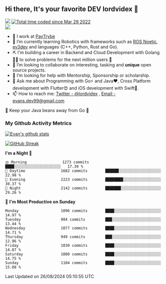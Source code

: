 ## Hi there, It's your favorite DEV lordvidex 👋
<img src="https://komarev.com/ghpvc/?username=lordvidex&label=Views&color=blue&style=plastic" /> <a href="https://wakatime.com/@0e56db35-d16b-410a-acc0-4085055304bf"><img src="https://wakatime.com/badge/user/0e56db35-d16b-410a-acc0-4085055304bf.svg" alt="Total time coded since Mar 29 2022" /></a>  
![](https://github-profile-trophy.vercel.app/?username=lordvidex)
- 🔭 I work at [PayTrybe](https://www.paytrybe.com)
- 🌱 I’m currently learning Robotics with frameworks such as [ROS Noetic](ros.org), [ev3dev](www.ev3dev.org) and languages (C++, Python, Rust and Go).
- ⛏️ I'm building a career in Backend and Cloud Development with Golang 🧙🏼 to solve problems for the next million users 🤌
- 👯 I’m looking to collaborate on interesting, tasking and **unique** open source projects.
- 🤔 I’m looking for help with Mentorship, Sponsorship or scholarship.
- 💬 Ask me about Programming with Go⚡️ and Java❤️, Cross Platform development with Flutter😍 and iOS development with Swift🚀.
- 📫 How to reach me: [Twitter - @lordvidex](https://twitter.com/lordvidex) , [Email - evans.dev99@gmail.com](mailto:evans.dev99@gmail.com?body=Hello%20Evans,)
  
    
🎤 Keep your Java beans away from Go 🌚
  
  
### My Github Activity Metrics
<div>
<!-- <a href="https://github.com/lordvidex">
  <img src="https://github-readme-stats.vercel.app/api/top-langs/?username=lordvidex&theme=light" />
</a>    -->
<!-- [![Top Langs](https://github-readme-stats.vercel.app/api/top-langs/?username=lordvidex)](https://github.com/lordvidex/)  -->
<a href="https://github.com/lordvidex">
 <img src="https://github-readme-stats.vercel.app/api?username=lordvidex&show_icons=true&theme=light&line_height=27" alt="Evan's github stats"/>
</a>
</div>

[![GitHub Streak](https://github-readme-streak-stats.herokuapp.com?user=lordvidex&theme=github-dark&hide_border=true)](https://git.io/streak-stats)

<!--
  <a href="https://github.com/iampawan/FlutterExampleApps">
    <img align="center" src="https://github-readme-stats.vercel.app/api/pin/?username=iampawan&repo=FlutterExampleApps&theme=light" />

  </a>
  <a href="https://github.com/iampawan/VelocityX">
   <img align="center" src="https://github-readme-stats.vercel.app/api/pin/?username=iampawan&repo=VelocityX&theme=light" />
  </a>
-->
<!--START_SECTION:waka-->
**I'm a Night 🦉** 

```text
🌞 Morning                1273 commits        ████░░░░░░░░░░░░░░░░░░░░░   17.39 % 
🌆 Daytime                1682 commits        ██████░░░░░░░░░░░░░░░░░░░   22.98 % 
🌃 Evening                2223 commits        ████████░░░░░░░░░░░░░░░░░   30.37 % 
🌙 Night                  2142 commits        ███████░░░░░░░░░░░░░░░░░░   29.26 % 
```
📅 **I'm Most Productive on Sunday** 

```text
Monday                   1096 commits        ████░░░░░░░░░░░░░░░░░░░░░   14.97 % 
Tuesday                  984 commits         ███░░░░░░░░░░░░░░░░░░░░░░   13.44 % 
Wednesday                1077 commits        ████░░░░░░░░░░░░░░░░░░░░░   14.71 % 
Thursday                 949 commits         ███░░░░░░░░░░░░░░░░░░░░░░   12.96 % 
Friday                   1030 commits        ████░░░░░░░░░░░░░░░░░░░░░   14.07 % 
Saturday                 1080 commits        ████░░░░░░░░░░░░░░░░░░░░░   14.75 % 
Sunday                   1104 commits        ████░░░░░░░░░░░░░░░░░░░░░   15.08 % 
```



 Last Updated on 26/08/2024 05:10:55 UTC
<!--END_SECTION:waka-->

